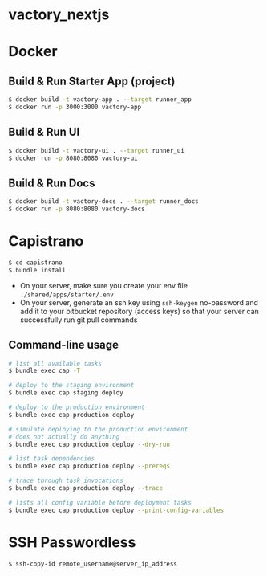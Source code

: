 # vactory_nextjs

# Docker

## Build & Run Starter App (project)

```bash
$ docker build -t vactory-app . --target runner_app
$ docker run -p 3000:3000 vactory-app
```

## Build & Run UI

```bash
$ docker build -t vactory-ui . --target runner_ui
$ docker run -p 8080:8080 vactory-ui
```

## Build & Run Docs

```bash
$ docker build -t vactory-docs . --target runner_docs
$ docker run -p 8080:8080 vactory-docs
```

# Capistrano

```bash
$ cd capistrano
$ bundle install
```

- On your server, make sure you create your env file `./shared/apps/starter/.env`
- On your server, generate an ssh key using `ssh-keygen` no-password and add it to your bitbucket repository (access keys) so that your server can successfully run git pull commands

## Command-line usage

```bash
# list all available tasks
$ bundle exec cap -T

# deploy to the staging environment
$ bundle exec cap staging deploy

# deploy to the production environment
$ bundle exec cap production deploy

# simulate deploying to the production environment
# does not actually do anything
$ bundle exec cap production deploy --dry-run

# list task dependencies
$ bundle exec cap production deploy --prereqs

# trace through task invocations
$ bundle exec cap production deploy --trace

# lists all config variable before deployment tasks
$ bundle exec cap production deploy --print-config-variables
```

# SSH Passwordless

```bash
$ ssh-copy-id remote_username@server_ip_address
```
